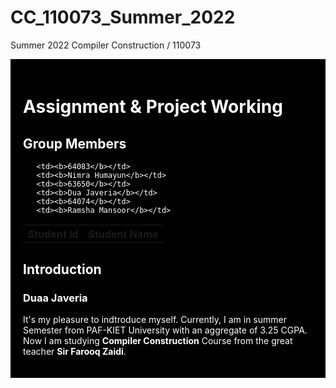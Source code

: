# CC_110073_Summer_2022

Summer 2022 Compiler Construction / 110073 
<!DOCTYPE html>
<html>
<head>
</head>
<body>
     <div style="background-color:black;color:white;padding:20px;"> 
          <h1>Assignment & Project Working </h1>
     <h2> Group Members </h2>
          <table style="width:100%">
  <tr>
    <th>Student Id</th>
    <th>Student Name</th> 
  </tr>
  <tr>
       
       <td><b>64083</b></td>
       <td><b>Nimra Humayun</b></td>
       <td><b>63650</b></td>
       <td><b>Dua Javeria</b></td>
       <td><b>64074</b></td>
       <td><b>Ramsha Mansoor</b></td>
  </tr>
          </table>
   <h2> Introduction </h2>
          <h3> Duaa Javeria </h3>
          <div class="duaa">
          <p> It's my pleasure to indtroduce myself. Currently, I am in summer Semester from PAF-KIET University with an aggregate of 3.25 CGPA. Now I am studying <b>Compiler Construction</b> Course from the great teacher <b>Sir Farooq Zaidi</b>.
          </div>

            

